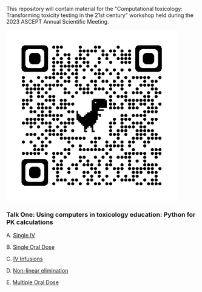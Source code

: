 This repository will contain material for the "Computational toxicology: Transforming toxicity testing in the 21st century" workshop held during the 2023 ASCEPT Annual Scientific Meeting.

<p>
<img src="qrcode_github.com.png" alt="QRcode">
</p>

### Talk One: Using computers in toxicology education: Python for PK calculations
A. [Single IV](https://colab.research.google.com/github/sladem-tox/PK_calcs/blob/main/PlasmaTime_SingleIV.ipynb)

B. [Single Oral Dose](https://colab.research.google.com/github/sladem-tox/PK_calcs/blob/main/SingleOralDose.ipynb)

C. [IV Infusions](https://colab.research.google.com/github/sladem-tox/PK_calcs/blob/main/Infusion_curves.ipynb)

D. [Non-linear elimination](https://colab.research.google.com/github/sladem-tox/PK_calcs/blob/main/ZeroOrderElimination.ipynb)

E. [Multiple Oral Dose](https://colab.research.google.com/github/sladem-tox/PK_calcs/blob/main/MultipleOralDose.ipynb)



